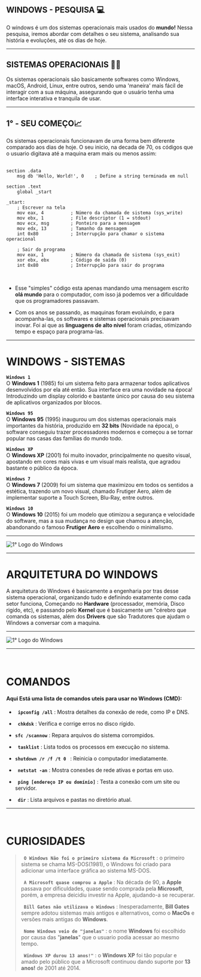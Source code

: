 ## WINDOWS - PESQUISA 💻

O windows é um dos sistemas operacionais mais usados do **mundo!** Nessa pesquisa, iremos abordar com detalhes o seu sistema, analisando sua história e evoluções, até os dias de hoje.

***

## SISTEMAS OPERACIONAIS 👨‍💻

Os sistemas operacionais são basicamente softwares como Windows, macOS, Android, Linux, entre outros, sendo uma 'maneira' mais fácil de interagir com a sua máquina, assegurando que o usuário tenha uma interface interativa e tranquila de usar.

***

##  **1° - SEU COMEÇO**📈

Os sistemas operacionais funcionavam de uma forma bem diferente comparado aos dias de hoje. O seu inicio, na decada de 70, os códigos que o usuario digitava até a maquina eram mais ou menos assim:
<br>
<br>

```
section .data
    msg db 'Hello, World!', 0    ; Define a string terminada em null

section .text
    global _start

_start:
    ; Escrever na tela
    mov eax, 4          ; Número da chamada de sistema (sys_write)
    mov ebx, 1          ; File descriptor (1 = stdout)
    mov ecx, msg        ; Ponteiro para a mensagem
    mov edx, 13         ; Tamanho da mensagem
    int 0x80            ; Interrupção para chamar o sistema operacional

    ; Sair do programa
    mov eax, 1          ; Número da chamada de sistema (sys_exit)
    xor ebx, ebx        ; Código de saída (0)
    int 0x80            ; Interrupção para sair do programa
```
<br>

- Esse "simples" código esta apenas mandando uma mensagem escrito **olá mundo** para o computador, com isso já podemos ver a dificuldade que os programadores passavam.

-  Com os anos se passando, as maquinas foram evoluindo, e para acompanha-las, os softwares e sistemas operacionais precisavam inovar. Foi ai que as **linguagens de alto nivel** foram criadas, otimizando tempo e espaço para programa-las.

***

# WINDOWS - SISTEMAS

**`Windows 1`**  
O **Windows 1** (1985) foi um sistema feito para armazenar todos aplicativos desenvolvidos por ela até então. Sua interface era uma novidade na época! Introduzindo um display colorido e bastante único por causa do seu sistema de aplicativos organizados por blocos.

**`Windows 95`**  
O **Windows 95** (1995) inaugurou um dos sistemas operacionais mais importantes da história, produzido em **32 bits** (Novidade na época), o software conseguiu trazer processadores modernos e começou a se tornar popular nas casas das famílias do mundo todo.

**`Windows XP`**  
O **Windows XP** (2001) foi muito inovador, principalmente no quesito visual, apostando em cores mais vivas e um visual mais realista, que agradou bastante o público da época.

**`Windows 7`**  
O **Windows 7** (2009) foi um sistema que maximizou em todos os sentidos a estética, trazendo um novo visual, chamado Frutiger Aero, além de implementar suporte a Touch Screen, Blu-Ray, entre outros.

**`Windows 10`**  
O **Windows 10** (2015) foi um modelo que otimizou a segurança e velocidade do software, mas a sua mudança no design que chamou a atenção, abandonando o famoso **Frutiger Aero** e escolhendo o minimalismo.

***
![1° Logo do Windows](https://media.licdn.com/dms/image/v2/D4D12AQHg4enzmwJatw/article-cover_image-shrink_600_2000/article-cover_image-shrink_600_2000/0/1709128178303?e=2147483647&v=beta&t=5NgPK7BxrvH76yiKyIDeF5UbgA8so5t9LMcLarThrgY)
<br>
***


# ARQUITETURA DO WINDOWS

A arquitetura do Windows é basicamente a engenharia por tras desse sistema operacional, organizando tudo e definindo exatamente como cada setor funciona, Começando no **Hardware** (processador, memória, Disco rigido, etc), e passando pelo **Kernel** que é basicamente um "cérebro que comanda os sistemas, além dos **Drivers** que são Tradutores que ajudam o Windows a conversar com a maquina.

***
![1° Logo do Windows](https://slideplayer.com.br/slide/362229/2/images/2/Arquitetura+Windows.jpg)
***
<br>

# COMANDOS

#### Aqui Está uma lista de comandos uteis para usar no Windows **(CMD)**:

  - **` ipconfig /all`** : Mostra detalhes da conexão de rede, como IP e DNS.

  - **` chkdsk`** : Verifica e corrige erros no disco rígido.
 
  - **`sfc /scannow`** : Repara arquivos do sistema corrompidos.
       
  - **` tasklist`** : Lista todos os processos em execução no sistema.
     
  - **`shutdown /r /f /t 0 `** : Reinicia o computador imediatamente.

  - **` netstat -an`** : Mostra conexões de rede ativas e portas em uso.
        
  - **` ping [endereço IP ou domínio]`** : Testa a conexão com um site ou servidor.
    
  - **` dir`** : Lista arquivos e pastas no diretório atual.

***
<br>

# CURIOSIDADES

>**` O Windows Não foi o primeiro sistema da Microsoft`** : o primeiro sistema se chama MS-DOS(1981), o Windows foi criado para adicionar uma interface gráfica ao sistema MS-DOS.
>
>**` A Microsoft quase comprou a Apple`** : Na década de 90, a **Apple** passava por dificuldades, quase sendo comprada pela **Microsoft**, porém, a empresa deicidiu investir na Apple, ajudando-a se recuperar.
>
>**` Bill Gates não utilizava o Windows`** : Inesperadamente, **Bill Gates**  sempre adotou sistemas  mais antigos e alternativos, como o **MacOs** e versões mais antigas do **Windows**.
>
>**` Nome Windows veio de "janelas"`** : o nome **Windows** foi escolhido por causa das "**janelas**" que o usuario podia acessar ao mesmo tempo.
>
>**` Windows XP durou 13 anos!"`** : o **Windows XP** foi tão popular e amado pelo público que a Microsoft continuou dando suporte por **13 anos!** de 2001 até 2014.
  
      
    

    
         
             
        

   
    

  




